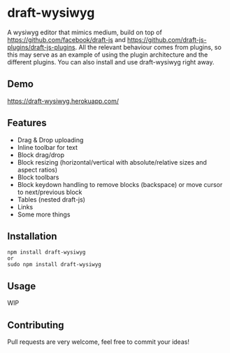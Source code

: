 # draft-wysiwyg
A wysiwyg editor that mimics medium, build on top of https://github.com/facebook/draft-js and https://github.com/draft-js-plugins/draft-js-plugins. All the relevant behaviour comes from plugins, so this may serve as an example of using the plugin architecture and the different plugins. You can also install and use draft-wysiwyg right away.

## Demo
https://draft-wysiwyg.herokuapp.com/

## Features
- Drag & Drop uploading
- Inline toolbar for text
- Block drag/drop
- Block resizing (horizontal/vertical with absolute/relative sizes and aspect ratios)
- Block toolbars
- Block keydown handling to remove blocks (backspace) or move cursor to next/previous block
- Tables (nested draft-js)
- Links
- Some more things

## Installation
```
npm install draft-wysiwyg
or
sudo npm install draft-wysiwyg
```

## Usage
WIP

## Contributing
Pull requests are very welcome, feel free to commit your ideas!
